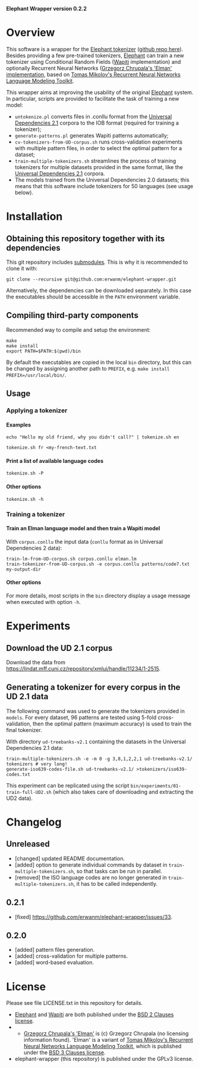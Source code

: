 
**Elephant Wrapper version 0.2.2**


# Overview

This software is a wrapper for the [Elephant tokenizer](http://gmb.let.rug.nl/elephant) ([github repo here](https://github.com/ParallelMeaningBank/elephant)). Besides providing a few pre-trained tokenizers, [Elephant](http://gmb.let.rug.nl/elephant) can train a new tokenizer using Conditional Random Fields ([Wapiti](https://wapiti.limsi.fr/) implementation) and optionally Recurrent Neural Networks ([Grzegorz Chrupala's 'Elman' implementation](https://bitbucket.org/gchrupala/elman), based on [Tomas Mikolov's Recurrent Neural Networks Language Modeling Toolkit](https://github.com/mspandit/rnnlm).

This wrapper aims at improving the usability of the original [Elephant](http://gmb.let.rug.nl/elephant) system. In particular, scripts are provided to facilitate the task of training a new model:

- `untokenize.pl` converts files in .conllu format from the [Universal Dependencies 2.1](http://universaldependencies.org/) corpora to the IOB format (required for training a tokenizer);
- `generate-patterns.pl` generates Wapiti patterns automatically;
- `cv-tokenizers-from-UD-corpus.sh` runs cross-validation experiments with multiple pattern files, in order to select the optimal pattern for a dataset;
- `train-multiple-tokenizers.sh` streamlines the process of training tokenizers for multiple datasets provided in the same format, like the [Universal Dependencies 2.1](http://universaldependencies.org/) corpora.
- The models trained from the Universal Dependencies 2.0 datasets; this means that this software include tokenizers for 50 languages (see usage below).



# Installation

## Obtaining this repository together with its dependencies

This git repository includes [submodules](https://git-scm.com/book/en/v2/Git-Tools-Submodules). This is why it is recommended to clone it with:

~~~~
git clone --recursive git@github.com:erwanm/elephant-wrapper.git
~~~~

Alternatively, the dependencies can be downloaded separately. In this case the executables should be accessible in the `PATH` environment variable.

## Compiling third-party components

Recommended way to compile and setup the environment:

~~~~
make
make install
export PATH=$PATH:$(pwd)/bin
~~~~

By default the executables are copied in the local `bin` directory,
but this can be changed by assigning another path to `PREFIX`,
e.g. `make install PREFIX=/usr/local/bin/`.



## Usage

### Applying a tokenizer

#### Examples

~~~~
echo "Hello my old friend, why you didn't call?" | tokenize.sh en
~~~~

~~~~
tokenize.sh fr <my-french-text.txt
~~~~

#### Print a list of available language codes

~~~~
tokenize.sh -P
~~~~

#### Other options

~~~~
tokenize.sh -h
~~~~




### Training a tokenizer

#### Train an Elman language model and then train a Wapiti model

With `corpus.conllu` the input data (`conllu` format as in Universal Dependencies 2 data):

~~~~
train-lm-from-UD-corpus.sh corpus.conllu elman.lm
train-tokenizer-from-UD-corpus.sh -e corpus.conllu patterns/code7.txt my-output-dir
~~~~


#### Other options

For more details, most scripts in the `bin` directory display a usage message when executed with option `-h`.

# Experiments

## Download the UD 2.1 corpus

Download the data from https://lindat.mff.cuni.cz/repository/xmlui/handle/11234/1-2515.

## Generating a tokenizer for every corpus in the UD 2.1 data

The following command was used to generate the tokenizers provided in `models`. For every dataset, 96 patterns are tested using 5-fold cross-validation, then the optimal pattern (maximum accuracy) is used to train the final tokenizer.

With directory `ud-treebanks-v2.1` containing the datasets in the Universal Dependencies 2.1 data:

~~~
train-multiple-tokenizers.sh -e -m 0 -g 3,8,1,2,2,1 ud-treebanks-v2.1/ tokenizers # very long!
generate-iso639-codes-file.sh ud-treebanks-v2.1/ >tokenizers/iso639-codes.txt
~~~

This experiment can be replicated using the script `bin/experiments/01-train-full-UD2.sh` (which also takes care of downloading and extracting the UD2 data).



# Changelog

## Unreleased

- [changed] updated README documentation.
- [added] option to generate individual commands by dataset in `train-multiple-tokenizers.sh`, so that tasks can be run in parallel. 
- [removed] the ISO language codes are no longer generated in `train-multiple-tokenizers.sh`, it has to be called independently.

## 0.2.1

- [fixed] https://github.com/erwanm/elephant-wrapper/issues/33.

## 0.2.0

- [added] pattern files generation.
- [added] cross-validation for multiple patterns.
- [added] word-based evaluation.

# License

Please see file LICENSE.txt in this repository for details.

- [Elephant](http://gmb.let.rug.nl/elephant) and [Wapiti](https://wapiti.limsi.fr/) are both published under the [BSD 2 Clauses license](https://opensource.org/licenses/BSD-2-Clause).
-  - [Grzegorz Chrupala's 'Elman'](https://bitbucket.org/gchrupala/elman) is (c) Grzegorz Chrupala (no licensing information found). 'Elman' is a variant of [Tomas Mikolov's Recurrent Neural Networks Language Modeling Toolkit](https://github.com/mspandit/rnnlm), which is published under the [BSD 3 Clauses license](https://opensource.org/licenses/BSD-3-Clause).
- elephant-wrapper (this repository) is published under the GPLv3 license.





